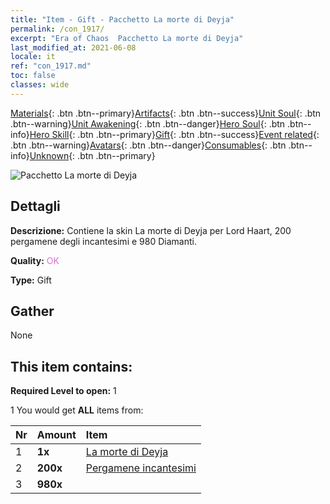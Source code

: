 ```yaml
---
title: "Item - Gift - Pacchetto La morte di Deyja"
permalink: /con_1917/
excerpt: "Era of Chaos  Pacchetto La morte di Deyja"
last_modified_at: 2021-06-08
locale: it
ref: "con_1917.md"
toc: false
classes: wide
---
```

 [Materials](/ItemsIT/){: .btn .btn--primary}[Artifacts](/ItemsIT/Artifacts/){: .btn .btn--success}[Unit Soul](/ItemsIT/UnitSoul/){: .btn .btn--warning}[Unit Awakening](/ItemsIT/UnitAwakening/){: .btn .btn--danger}[Hero Soul](/ItemsIT/HeroSoul/){: .btn .btn--info}[Hero Skill](/ItemsIT/HeroSkill/){: .btn .btn--primary}[Gift](/ItemsIT/Gift/){: .btn .btn--success}[Event related](/ItemsIT/Events/){: .btn .btn--warning}[Avatars](/ItemsIT/Avatars/){: .btn .btn--danger}[Consumables](/ItemsIT/Consumables/){: .btn .btn--info}[Unknown](/ItemsIT/Unknown/){: .btn .btn--primary}

 ![Pacchetto La morte di Deyja](/images/t/i_907540.png)

## Dettagli
 **Descrizione:** Contiene la skin La morte di Deyja per Lord Haart, 200 pergamene degli incantesimi e 980 Diamanti.

 **Quality:** <span style="color: #DA70D6">OK</span>

 **Type:** Gift

## Gather

  None

## This item contains:

 **Required Level to open:** 1

 1 You would get **ALL** items  from:

  | Nr | Amount |     Item    |
  |:---|:-------|:------------|
  | 1 |  **1x** | [La morte di Deyja](/ItemsIT/con_1050/) |  | 
  | 2 |  **200x** | [Pergamene incantesimi](/ItemsIT/con_694/) |  | 
  | 3 |  **980x** | <i class="fas fa-gem"/> |  | 
